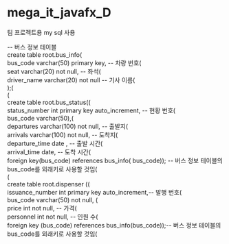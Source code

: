 # mega_it_javafx_D
팀 프로젝트용
my sql 사용

-- 버스 정보 테이블<br>
create table root.bus_info(<br>
bus_code varchar(50) primary key, -- 차량 번호(<br>
seat varchar(20) not null, -- 좌석(<br>
driver_name varchar(20) not null -- 기사 이름(<br>
);(<br>
(<br>
create table root.bus_status((<br>
status_number int primary key auto_increment, -- 현황 번호(<br>
bus_code varchar(50),(<br>
departures varchar(100) not null, -- 출발지(<br>
arrivals varchar(100) not null, -- 도착지(<br>
departure_time date , -- 출발 시간(<br>
arrival_time date, -- 도착 시간(<br>
 foreign key(bus_code) references bus_info( bus_code)); -- 버스 정보 테이블의 bus_code를 외래키로 사용할 것임(<br>
(<br>
create table root.dispenser ((<br>
issuance_number int primary key auto_increment,-- 발행 번호(<br>
bus_code varchar(50) not null, (<br>
price int not null, -- 가격(<br>
personnel int not null, -- 인원 수(<br>
foreign key (bus_code) references bus_info(bus_code));-- 버스 정보 테이블의 bus_code를 외래키로 사용할 것임(<br>
